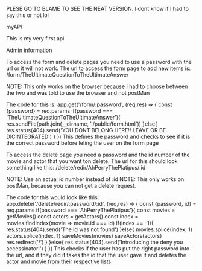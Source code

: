 PLESE GO TO BLAME TO SEE THE NEAT VERSION.
I dont know if I had to say this or not lol

myAPI

This is my very first api


Admin information

To access the form and delete pages you need to use a password with the url or it will not work. The url to access the form page to add new items is:
/form/TheUltimateQuestionToTheUltimateAnswer

NOTE: This only works on the browser because I had to choose between the two and was told to use the browser and not postMan

The code for this is:
app.get('/form/:password', (req,res) => {
    const {password} = req.params
    if(password === 'TheUltimateQuestionToTheUltimateAnswer'){
        res.sendFile(path.join(__dirname, './public/form.html'))
    }else{
        res.status(404).send('YOU DONT BELONG HERE!! LEAVE OR BE DICINTEGRATED')
    }
})
 This defines the password and checks to see if it is the correct password before leting the user on the form page

 To access the delete page you need a password and the id number of the movie and actor that you want ton delete. The url for this should look something like this:
 /delete/redir/AhPerryThePlatipus/:id

 NOTE: Use an actual id number instead of :id
 NOTE: This only works on postMan, because you can not get a delete request.

 The code for this would look like this:
 app.delete('/delete/redir/:password/:id', (req,res) => {
    const {password, id} = req.params
    if(password === 'AhPerryThePlatipus'){
        const movies = getMovies()
        const actors = getActors()
        const index = movies.findIndex(movie => movie.id === id)
        if(index == -1){
            res.status(404).send('The Id was not found')
        }else{
            movies.splice(index, 1)
            actors.splice(index, 1)
            saveMovies(movies)
            saveActors(actors)
            res.redirect('/')
        }
    }else{
        res.status(404).send('Introducing the deny you accessinator!')
    }
})
This checks if the user has put the right password into the url, and if they did it takes the id that the user gave it and deletes the actor and movie from their respective lists.
